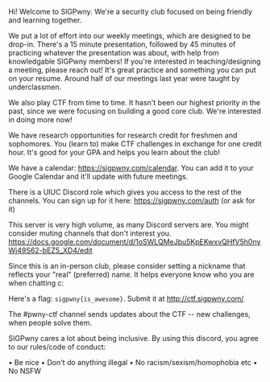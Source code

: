 Hi! Welcome to SIGPwny. We're a security club focused on being friendly and learning together.

We put a lot of effort into our weekly meetings, which are designed to be drop-in. There's a 15 minute presentation, followed by 45 minutes of practicing whatever the presentation was about, with help from knowledgable SIGPwny members! If you're interested in teaching/designing a meeting, please reach out! It's great practice and something you can put on your resume. Around half of our meetings last year were taught by underclassmen.

We also play CTF from time to time. It hasn't been our highest priority in the past, since we were focusing on building a good core club. We're interested in doing more now!

We have research opportunities for research credit for freshmen and sophomores. You (learn to) make CTF challenges in exchange for one credit hour. It's good for your GPA and helps you learn about the club!

We have a calendar: https://sigpwny.com/calendar. You can add it to your Google Calendar and it'll update with future meetings.

There is a UIUC Discord role which gives you access to the rest of the channels. You can sign up for it here: https://sigpwny.com/auth (or ask for it)

This server is very high volume, as many Discord servers are. You might consider muting channels that don't interest you.
https://docs.google.com/document/d/1oSWLQMeJbu5KpEKwxvQHfV5h0nyWj49S62-bEZ5_XD4/edit

Since this is an in-person club, please consider setting a nickname that reflects your "real" (preferred) name. It helps everyone know who you are when chatting c:

Here's a flag: `sigpwny{is_awesome}`. Submit it at http://ctf.sigpwny.com/

The #pwny-ctf channel sends updates about the CTF -- new challenges, when people solve them.

SIGPwny cares a lot about being inclusive. By using this discord, you agree to our rules/code of conduct:

• Be nice
• Don't do anything illegal
• No racism/sexism/homophobia etc
• No NSFW
